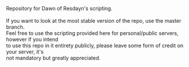 Repository for Dawn of Resdayn's scripting.<br/><br/>
If you want to look at the most stable version of the repo, use the master branch.<br/>
Feel free to use the scripting provided here for personal/public servers, however if you intend<br/>
to use this repo in it entirety publicly, please leave some form of credit on your server, it's<br/>
not mandatory but greatly appreciated.